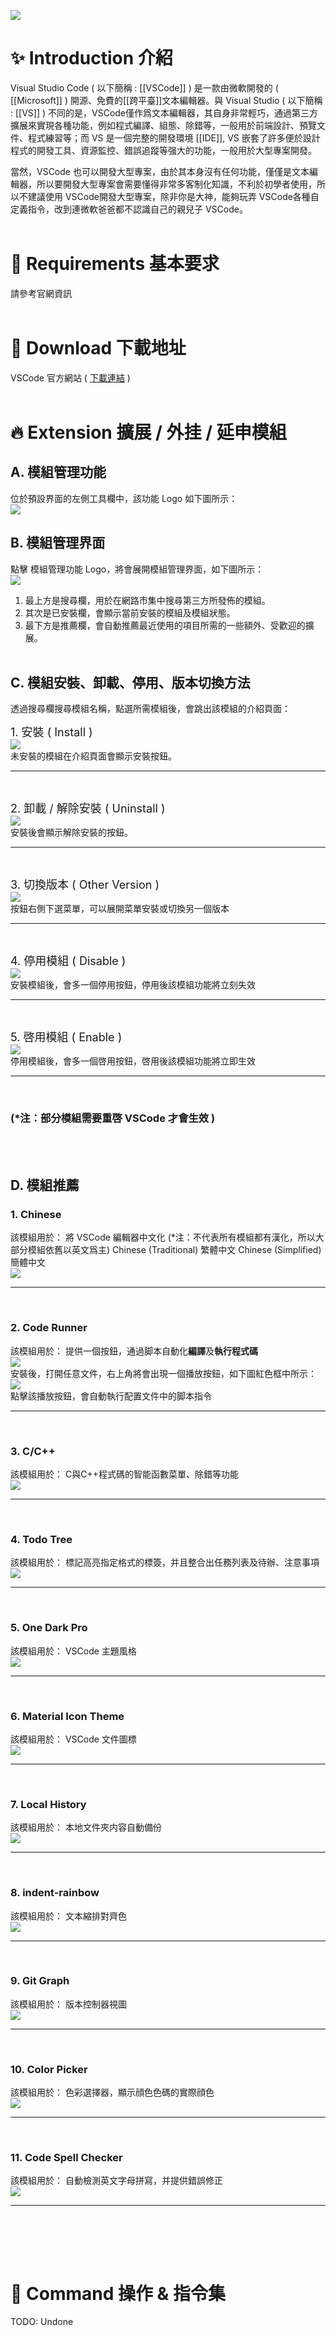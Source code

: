 ![](image/vscode_Logo.png)

# ✨ Introduction 介紹
Visual Studio Code ( 以下簡稱 : [[VSCode]] ) 是一款由微軟開發的 ( [[Microsoft]] ) 開源、免費的[[跨平臺]]文本編輯器。與 Visual Studio ( 以下簡稱 : [[VS]] ) 不同的是，VSCode僅作爲文本編輯器，其自身非常輕巧，通過第三方擴展來實現各種功能，例如程式編譯、組態、除錯等，一般用於前端設計、預覽文件、程式練習等；而 VS 是一個完整的開發環境 [[IDE]], VS 嵌套了許多便於設計程式的開發工具、資源監控、錯誤追蹤等强大的功能，一般用於大型專案開發。

當然，VSCode 也可以開發大型專案，由於其本身沒有任何功能，僅僅是文本編輯器，所以要開發大型專案會需要懂得非常多客制化知識，不利於初學者使用，所以不建議使用 VSCode開發大型專案，除非你是大神，能夠玩弄 VSCode各種自定義指令，改到連微軟爸爸都不認識自己的親兒子 VSCode。
<br><br>

# 🔨 Requirements 基本要求
請參考官網資訊
<br><br>

# 🌟 Download 下載地址
VSCode 官方網站 ( [下載連結](https://code.visualstudio.com/Download) )
<br><br>

# 🔥 Extension 擴展 / 外挂 / 延申模組
## A. 模組管理功能
位於預設界面的左側工具欄中，該功能 Logo 如下圖所示：<br>
![](image/vscode_ExtensionIcon.png)<br>

## B. 模組管理界面
點擊 模組管理功能 Logo，將會展開模組管理界面，如下圖所示：<br>
![](image/vscode_ExtensionView.png)<br>
1. 最上方是搜尋欄，用於在網路市集中搜尋第三方所發佈的模組。
2. 其次是已安裝欄，會顯示當前安裝的模組及模組狀態。
3. 最下方是推薦欄，會自動推薦最近使用的項目所需的一些額外、受歡迎的擴展。
<br><br>


## C. 模組安裝、卸載、停用、版本切換方法
透過搜尋欄搜尋模組名稱，點選所需模組後，會跳出該模組的介紹頁面：

<font size = 4>1. 安裝 ( Install )</font>
<br>![](image/vscode_Extension_install.png)<br>
未安裝的模組在介紹頁面會顯示安裝按鈕。
    <hr><br>

<font size = 4>2. 卸載 / 解除安裝 ( Uninstall )</font>
<br>![](image/vscode_Extension_uninstall.png)<br>
安裝後會顯示解除安裝的按鈕。
    <hr><br>

<font size = 4>3. 切換版本 ( Other Version )</font>
<br>![](image/vscode_Extension_otherVer.png)<br>
按鈕右側下選菜單，可以展開菜單安裝或切換另一個版本
    <hr><br>

<font size = 4>4. 停用模組 ( Disable )</font>
<br>![](image/vscode_Extension_disable.png)<br>
安裝模組後，會多一個停用按鈕，停用後該模組功能將立刻失效
    <hr><br>

<font size = 4>5. 啓用模組 ( Enable )</font>
<br>![](image/vscode_Extension_enable.png)<br>
停用模組後，會多一個啓用按鈕，啓用後該模組功能將立即生效
    <hr><br>

### (*注：部分模組需要重啓 VSCode 才會生效 )
<br><br>


## D. 模組推薦
### 1. Chinese
該模組用於： 將 VSCode 編輯器中文化 (*注：不代表所有模組都有漢化，所以大部分模組依舊以英文爲主)
Chinese (Traditional) 繁體中文
Chinese (Simplified)  簡體中文<br>
![](image/vscode_Extension_Chinese.png)<br>
    <hr><br>

### 2. Code Runner
該模組用於： 提供一個按鈕，通過脚本自動化**編譯**及**執行程式碼**<br>
![](image/vscode_Extension_CodeRunner.png)<br>
安裝後，打開任意文件，右上角將會出現一個播放按鈕，如下圖紅色框中所示：<br>
![](image/vscode_Extension_CodeRunner_ExeBtn.png)<br>
點擊該播放按鈕，會自動執行配置文件中的脚本指令
    <hr><br>

### 3. C/C++
該模組用於： C與C++程式碼的智能函數菜單、除錯等功能<br>
![](image/vscode_Extension_C_Cpp.png)<br>
    <hr><br>

### 4. Todo Tree
該模組用於： 標記高亮指定格式的標簽，并且整合出任務列表及待辦、注意事項<br>
![](image/vscode_Extension_TodoTree.png)<br>
    <hr><br>

### 5. One Dark Pro
該模組用於： VSCode 主題風格<br>
![](image/vscode_Extension_OneDarkPro.png)<br>
    <hr><br>

### 6. Material Icon Theme
該模組用於： VSCode 文件圖標<br>
![](image/vscode_Extension_MaterialIconTheme.png)<br>
    <hr><br>

### 7. Local History
該模組用於： 本地文件夾内容自動備份<br>
![](image/vscode_Extension_LocalHistory.png)<br>
    <hr><br>

### 8. indent-rainbow
該模組用於： 文本縮排對齊色<br>
![](image/vscode_Extension_indent-rainbow.png)<br>
    <hr><br>

### 9. Git Graph
該模組用於： 版本控制器視圖<br>
![](image/vscode_Extension_GitGraph.png)<br>
    <hr><br>

### 10. Color Picker
該模組用於： 色彩選擇器，顯示顔色色碼的實際顔色<br>
![](image/vscode_Extension_ColorPicker.png)<br>
    <hr><br>

### 11. Code Spell Checker
該模組用於： 自動檢測英文字母拼寫，并提供錯誤修正<br>
![](image/vscode_Extension_CodeSpellChecker.png)<br>
    <hr><br>

<br><br>


# 📔 Command 操作 & 指令集

TODO: Undone






